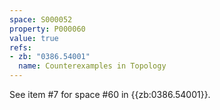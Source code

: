 ```yaml
---
space: S000052
property: P000060
value: true
refs:
- zb: "0386.54001"
  name: Counterexamples in Topology
---
```


See item #7 for space #60 in {{zb:0386.54001}}.
